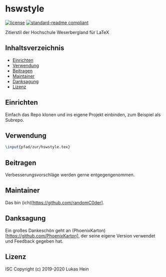 # hswstyle

[![license](https://img.shields.io/github/license/randomC0der/hswstyle.svg)](LICENSE)
[![standard-readme compliant](https://img.shields.io/badge/readme%20style-standard-brightgreen.svg?style=flat-square)](https://github.com/RichardLitt/standard-readme)

Zitierstil der Hochschule Weserbergland für LaTeX

## Inhaltsverzeichnis

- [Einrichten](#einrichten)
- [Verwendung](#verwendung)
- [Beitragen](#beitragen)
- [Maintainer](#maintainer)
- [Danksagung](#danksagung)
- [Lizenz](#lizenz)

## Einrichten

Einfach das Repo klonen und ins eigene Projekt einbinden, zum Beispiel als Subrepo.

## Verwendung

```tex
\input{pfad/zur/hswstyle.tex}
```

## Beitragen

Verbesserungsvorschläge werden gerne entgegengenommen.

## Maintainer

Das bin (ich)[https://github.com/randomC0der].

## Danksagung

Ein großes Dankeschön geht an (PhoenixKarton)[https://github.com/PhoenixKarton], der seine eigene Version verwendet und Feedback gegeben hat.

## Lizenz

ISC Copyright (c) 2019-2020 Lukas Hein
